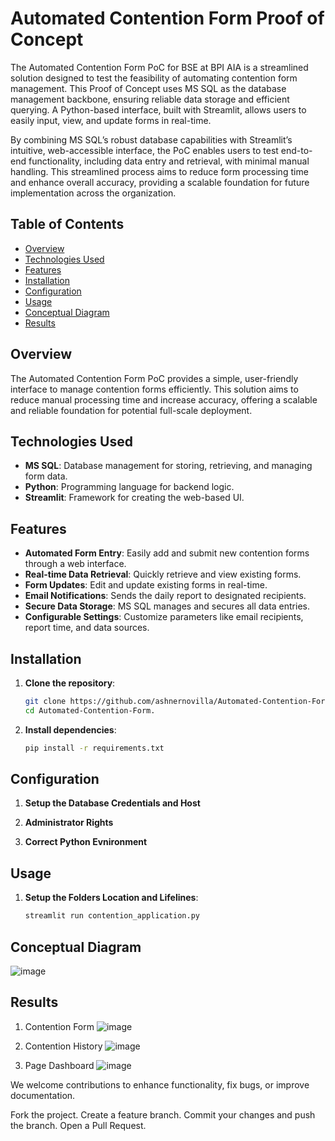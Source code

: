# Automated Contention Form Proof of Concept
The Automated Contention Form PoC for BSE at BPI AIA is a streamlined solution designed to test the feasibility of automating contention form management. This Proof of Concept uses MS SQL as the database management backbone, ensuring reliable data storage and efficient querying. A Python-based interface, built with Streamlit, allows users to easily input, view, and update forms in real-time.

By combining MS SQL’s robust database capabilities with Streamlit’s intuitive, web-accessible interface, the PoC enables users to test end-to-end functionality, including data entry and retrieval, with minimal manual handling. This streamlined process aims to reduce form processing time and enhance overall accuracy, providing a scalable foundation for future implementation across the organization.


## Table of Contents

- [Overview](#overview)
- [Technologies Used](#technologies-used)
- [Features](#features)
- [Installation](#installation)
- [Configuration](#configuration)
- [Usage](#usage)
- [Conceptual Diagram](#conceptual-diagram)
- [Results](#results)


## Overview
The Automated Contention Form PoC provides a simple, user-friendly interface to manage contention forms efficiently. This solution aims to reduce manual processing time and increase accuracy, offering a scalable and reliable foundation for potential full-scale deployment.

## Technologies Used
- **MS SQL**: Database management for storing, retrieving, and managing form data.
- **Python**: Programming language for backend logic.
- **Streamlit**: Framework for creating the web-based UI.

## Features

- **Automated Form Entry**: Easily add and submit new contention forms through a web interface.
- **Real-time Data Retrieval**: Quickly retrieve and view existing forms.
- **Form Updates**: Edit and update existing forms in real-time.
- **Email Notifications**: Sends the daily report to designated recipients.
- **Secure Data Storage**: MS SQL manages and secures all data entries.
- **Configurable Settings**: Customize parameters like email recipients, report time, and data sources.


## Installation

1. **Clone the repository**:
   ```bash
   git clone https://github.com/ashnernovilla/Automated-Contention-Form.git
   cd Automated-Contention-Form.

2. **Install dependencies**:
   ```bash
   pip install -r requirements.txt


## Configuration

1. **Setup the Database Credentials and Host**

2. **Administrator Rights**

3. **Correct Python Evnironment**

## Usage

1. **Setup the Folders Location and Lifelines**:
   ```bash
   streamlit run contention_application.py


## Conceptual Diagram
![image](https://github.com/user-attachments/assets/cffcc0c3-449e-466a-971e-6b842257076a)

## Results

1. Contention Form
![image](https://github.com/user-attachments/assets/791f9b05-d765-4568-b432-fcae18c3a4c9)

2. Contention History
![image](https://github.com/user-attachments/assets/a9b23241-0335-403b-b9d3-fab519176e54)

3. Page Dashboard
![image](https://github.com/user-attachments/assets/a2ad7552-3d03-4a0e-8ee9-b34b7ff1367a)


We welcome contributions to enhance functionality, fix bugs, or improve documentation.

Fork the project.
Create a feature branch.
Commit your changes and push the branch.
Open a Pull Request.


